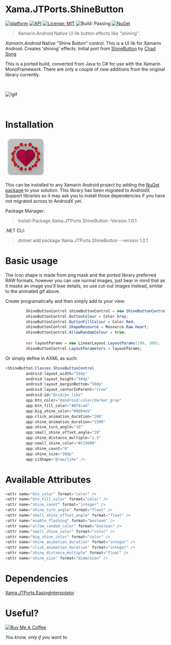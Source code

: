 # Xama.JTPorts.ShineButton
[![platform](https://img.shields.io/badge/platform-Xamarin.Android-brightgreen.svg)](https://www.xamarin.com/)
[![API](https://img.shields.io/badge/API-14%2B-orange.svg?style=flat)](https://android-arsenal.com/api?level=14s)
[![License: MIT](https://img.shields.io/badge/License-MIT-blue.svg)](https://opensource.org/licenses/MIT)
![Build: Passing](https://img.shields.io/badge/Build-Passing-green.svg)
[![NuGet](https://img.shields.io/nuget/v/Xama.JTPorts.ShineButton.svg?label=NuGet)](https://www.nuget.org/packages/Xama.JTPorts.ShineButton/)

>Xamarin.Android Native UI lib button effects like "shining".

_Xamarin.Android_ Native "Shine Button" control. This is a UI lib for Xamarin Android. Creates 'shining' effects. Initial port from [ShineButton](https://github.com/ChadCSong/ShineButton) by [Chad Song](https://github.com/ChadCSong)

This is a ported build, converted from Java to C# for use with the Xamarin MonoFramework. There are only a couple of new additions from the original library currently.

<br>

![!gif](https://github.com/DigitalSa1nt/Xama.JTPorts.ShineButton/blob/master/images/20190216_225431.gif?raw=true)

<br>

# Installation

![NuGetIcon](https://raw.githubusercontent.com/DigitalSa1nt/Xama.JTPorts.ShineButton/master/images/nugetIcon.png)

This can be installed to any Xamarin Android project by adding the [NuGet package](https://www.nuget.org/packages/Xama.JTPorts.ShineButton/) to your solution. This library has been migrated to AndroidX Support libraries so it may ask you to install those dependencies if you have not migrated across to AndroidX yet.

Package Manager:
> Install-Package Xama.JTPorts.ShineButton -Version 1.0.1

.NET CLI:
> dotnet add package Xama.JTPorts.ShineButton --version 1.0.1

# Basic usage

The Icon shape is made from png mask and the ported library preferred RAW formats, however you can use normal images, just bear in mind that as it masks an image you'll lose details, so use cut-out images instead, similar to the animated gif above.

Create programatically and then simply add to your view:

```cs
         ShineButtonControl shineButtonControl = new ShineButtonControl(this);
         shineButtonControl.ButtonColour = Color.Gray;
         shineButtonControl.ButtonFillColour = Color.Red;
         shineButtonControl.ShapeResource = Resource.Raw.heart;
         shineButtonControl.AllowRandomColour = true;

         var layoutParams = new LinearLayout.LayoutParams(100, 100);
         shineButtonControl.LayoutParameters = layoutParams;
```

Or simply define in AXML as such:

```cs
<ShineButton.Classes.ShineButtonControl
         android:layout_width="50dp"
         android:layout_height="50dp"
         android:layout_marginBottom="50dp"
         android:layout_centerInParent="true"
         android:id="@+id/po_like"
         app:btn_color="@android:color/darker_gray"
         app:btn_fill_color="#0f4cad"
         app:big_shine_color="#8094e5"
         app:click_animation_duration="200"
         app:shine_animation_duration="1500"
         app:shine_turn_angle="10"
         app:small_shine_offset_angle="20"
         app:shine_distance_multiple="1.5"
         app:small_shine_color="#CC9999"
         app:shine_count="8"
         app:shine_size="30dp"
         app:siShape="@raw/like" />
```

# Available Attributes

```cs
<attr name="btn_color" format="color" />
<attr name="btn_fill_color" format="color" />
<attr name="shine_count" format="integer" />
<attr name="shine_turn_angle" format="float" />
<attr name="small_shine_offset_angle" format="float" />
<attr name="enable_flashing" format="boolean" />
<attr name="allow_random_color" format="boolean" />
<attr name="small_shine_color" format="color" />
<attr name="big_shine_color" format="color" />
<attr name="shine_animation_duration" format="integer" />
<attr name="click_animation_duration" format="integer" />
<attr name="shine_distance_multiple" format="float" />
<attr name="shine_size" format="dimension" />
```

# Dependencies

[Xama.JTPorts.EasingInterpolator](https://github.com/DigitalSa1nt/Xama.JTPorts.EasingInterpolator)

# Useful?

<a href="https://www.buymeacoffee.com/JTT" target="_blank"><img src="https://cdn.buymeacoffee.com/buttons/default-red.png" alt="Buy Me A Coffee" tyle="height: 41px !important;width: 174px !important;box-shadow: 0px 3px 2px 0px rgba(190, 190, 190, 0.5) !important;-webkit-box-shadow: 0px 3px 2px 0px rgba(190, 190, 190, 0.5) !important;" ></a>

_You know, only if you want to._
